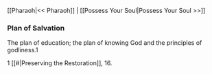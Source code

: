 [[Pharaoh|<< Pharaoh]]  |  [[Possess Your Soul|Possess Your Soul >>]]

### Plan of Salvation
The plan of education; the plan of knowing God and the principles of godliness.1



1
[[#|Preserving the Restoration]], 16.